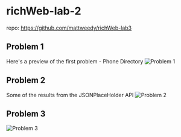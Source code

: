 # richWeb-lab-2
repo: https://github.com/mattweedy/richWeb-lab3

## Problem 1
Here's a preview of the first problem - Phone Directory
![Problem 1](https://github.com/mattweedy/richWeb-lab3/assets/38864508/58ecbc62-9777-4dd0-a94c-f2f2cafd4547)

## Problem 2
Some of the results from the JSONPlaceHolder API 
![Problem 2](https://github.com/mattweedy/richWeb-lab-2/assets/38864508/d23fc477-f179-47e5-b407-59151903ae6b)

## Problem 3
![Problem 3](https://github.com/mattweedy/richWeb-lab-2/assets/38864508/2361300f-db27-459e-8e38-4b2f826e0854)
